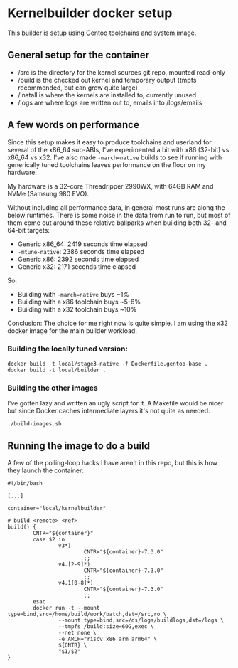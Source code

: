# Kernelbuilder docker setup

This builder is setup using Gentoo toolchains and system image.

## General setup for the container

 - /src is the directory for the kernel sources git repo, mounted read-only
 - /build is the checked out kernel and temporary output (tmpfs recommended, but can grow quite large)
 - /install is where the kernels are installed to, currently unused
 - /logs are where logs are written out to, emails into /logs/emails

## A few words on performance

Since this setup makes it easy to produce toolchains and userland
for several of the x86\_64 sub-ABIs, I've experimented a bit with x86
(32-bit) vs x86\_64 vs x32. I've also made `-march=native` builds to
see if running with generically tuned toolchains leaves performance on
the floor on my hardware.

My hardware is a 32-core Threadripper 2990WX, with 64GB RAM and NVMe
(Samsung 980 EVO).

Without including all performance data, in general most runs are along
the below runtimes. There is some noise in the data from run to run,
but most of them come out around these relative ballparks when building
both 32- and 64-bit targets:

 - Generic x86\_64:    2419 seconds time elapsed
 - `-mtune-native`:    2386 seconds time elapsed
 - Generic x86:        2392 seconds time elapsed
 - Generic x32:        2171 seconds time elapsed

So:

 - Building with `-march=native` buys ~1%
 - Building with a x86 toolchain buys ~5-6%
 - Building with a x32 toolchain buys ~10%

Conclusion: The choice for me right now is quite simple. I am using
the x32 docker image for the main builder workload.

### Building the locally tuned version:

```
docker build -t local/stage3-native -f Dockerfile.gentoo-base .
docker build -t local/builder .
```

### Building the other images

I've gotten lazy and written an ugly script for it. A Makefile would
be nicer but since Docker caches intermediate layers it's not quite
as needed.

```
./build-images.sh
```

## Running the image to do a build

A few of the polling-loop hacks I have aren't in this repo, but this is
how they launch the container:

```
#!/bin/bash

[...]

container="local/kernelbuilder"

# build <remote> <ref>
build() {
        CNTR="${container}"
        case $2 in
                v3*)
                        CNTR="${container}-7.3.0"
                        ;;
                v4.[2-9]*)
                        CNTR="${container}-7.3.0"
                        ;;
                v4.1[0-8]*)
                        CNTR="${container}-7.3.0"
                        ;;
        esac
        docker run -t --mount type=bind,src=/home/build/work/batch,dst=/src,ro \
                --mount type=bind,src=/ds/logs/buildlogs,dst=/logs \
                --tmpfs /build:size=60G,exec \
                --net none \
                -e ARCH="riscv x86 arm arm64" \
                ${CNTR} \
                "$1/$2"
}
```
